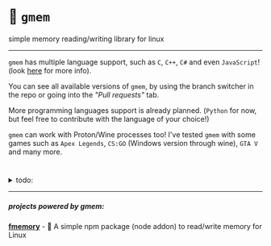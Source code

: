 # :brain: `gmem`
simple memory reading/writing library for linux

***

`gmem` has multiple language support, such as `C`, `C++`, `C#` and even `JavaScript`! (look [here](https://github.com/otvv/fmemory) for more info). 

You can see all available versions of `gmem`, by using the branch switcher in the repo or going into the _"Pull requests"_ tab.

More programming languages support is already planned. (`Python` for now, but feel free to contribute with the language of your choice!)

`gmem` can work with Proton/Wine processes too! I've tested `gmem` with some games such as `Apex Legends`, `CS:GO` (Windows version through wine), `GTA V` and many more.

#

<details>
<summary>todo:</summary>
  
-   ~~c# version (will be stored in another branch)~~ ✅ (Check [here](https://github.com/otvv/gmem/pull/1))
-   ~~c version (will be stored in another branch)~~ ✅ (Check [here](https://github.com/otvv/gmem/pull/3))
-   python version (will be stored in another branch)
-   create examples for the different languages that `gmem` has support
-   add some images or code examples in this README
-   make a wiki page with documentation
-   ~~move c++ version to another branch~~ ✅ (Check [here](https://github.com/otvv/gmem/pull/2))

</details>

***

##### projects powered by gmem:

[**fmemory**](https://github.com/otvv/fmemory) - :floppy_disk: A simple npm package (node addon) to read/write memory for Linux
